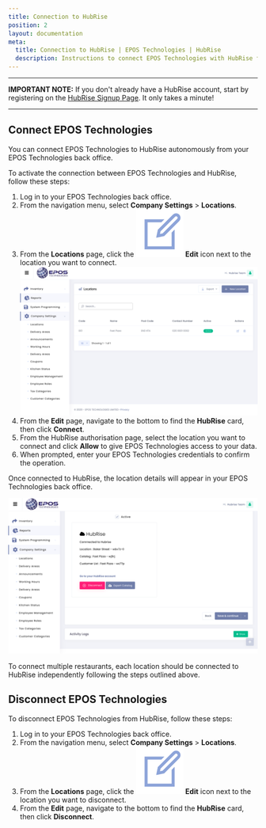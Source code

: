 ```yaml
---
title: Connection to HubRise
position: 2
layout: documentation
meta:
  title: Connection to HubRise | EPOS Technologies | HubRise
  description: Instructions to connect EPOS Technologies with HubRise for your EPOS to work with other apps as a cohesive whole. Connect apps and synchronise your data.
---
```


---

**IMPORTANT NOTE:** If you don't already have a HubRise account, start by registering on the [HubRise Signup Page](https://manager.hubrise.com/signup). It only takes a minute!

---

## Connect EPOS Technologies

You can connect EPOS Technologies to HubRise autonomously from your EPOS Technologies back office.

To activate the connection between EPOS Technologies and HubRise, follow these steps:

1. Log in to your EPOS Technologies back office.
1. From the navigation menu, select **Company Settings** > **Locations**.
1. From the **Locations** page, click the <InlineImage width="20" height="20">![Edit icon](../images/edit-icon.png)</InlineImage> **Edit** icon next to the location you want to connect.
   ![The Locations page in your EPOS Technologies back office](../images/001-en-epos-tech-locations.png)
1. From the **Edit** page, navigate to the bottom to find the **HubRise** card, then click **Connect**.
1. From the HubRise authorisation page, select the location you want to connect and click **Allow** to give EPOS Technologies access to your data.
1. When prompted, enter your EPOS Technologies credentials to confirm the operation.

Once connected to HubRise, the location details will appear in your EPOS Technologies back office.

![The HubRise connection page in your EPOS Technologies back office](../images/002-en-epos-tech-hubrise-connection.png)

To connect multiple restaurants, each location should be connected to HubRise independently following the steps outlined above.

## Disconnect EPOS Technologies

To disconnect EPOS Technologies from HubRise, follow these steps:

1. Log in to your EPOS Technologies back office.
1. From the navigation menu, select **Company Settings** > **Locations**.
1. From the **Locations** page, click the <InlineImage width="20" height="20">![Edit icon](../images/edit-icon.png)</InlineImage> **Edit** icon next to the location you want to disconnect.
1. From the **Edit** page, navigate to the bottom to find the **HubRise** card, then click **Disconnect**.
